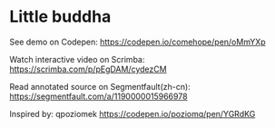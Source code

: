 # Little buddha

See demo on Codepen: https://codepen.io/comehope/pen/oMmYXp

Watch interactive video on Scrimba: https://scrimba.com/p/pEgDAM/cydezCM

Read annotated source on Segmentfault(zh-cn): https://segmentfault.com/a/1190000015966978

Inspired by: qpoziomek https://codepen.io/poziomq/pen/YGRdKG
